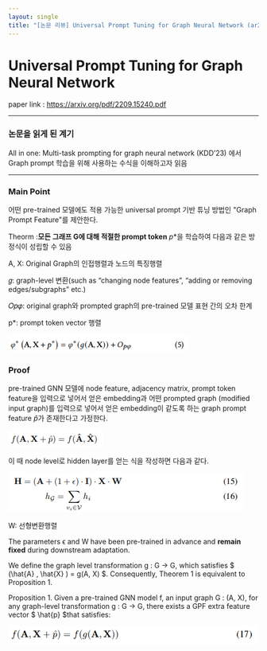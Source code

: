 ```yaml
---
layout: single
title: "[논문 리뷰] Universal Prompt Tuning for Graph Neural Network (arXiv preprint)"
---
```

# Universal Prompt Tuning for Graph Neural Network

paper link : <https://arxiv.org/pdf/2209.15240.pdf>

---

### 논문을 읽게 된 계기

All in one: Multi-task prompting for graph neural network (KDD’23) 에서 Graph prompt 학습을 위해 사용하는 수식을 이해하고자 읽음

---

### Main Point
어떤 pre-trained 모델에도 적용 가능한 universal prompt 기반 튜닝 방법인 "Graph Prompt Feature"를 제안한다.


Theorm :**모든 그래프 G에 대해 적절한 prompt token** $p*$을 학습하여 다음과 같은 방정식이 성립할 수 있음

A, X: Original Graph의 인접행렬과 노드의 특징행렬

𝑔: graph-level 변환(such as “changing node features”, “adding or removing edges/subgraphs” etc.) 

𝑂𝑝𝜑: original graph와 prompted graph의 pre-trained 모델 표현 간의 오차 한계 

p*: prompt token vector 행렬

![Untitled](/assets/images/prompt-tuning/Untitled.png)

### Proof

pre-trained GNN 모델에 node feature, adjacency matrix, prompt token feature을 입력으로 넣어서 얻은 embedding과 어떤 prompted graph (modified input graph)를 입력으로 넣어서 얻은 embedding이 같도록 하는 graph prompt feature $\hat{p}$가 존재한다고 가정한다.

![Untitled](/assets/images/prompt-tuning/Untitled%201.png)

이 때 node level로 hidden layer를 얻는 식을 작성하면 다음과 같다.

![Untitled](/assets/images/prompt-tuning/Untitled%202.png)

W: 선형변환행렬

The parameters ϵ and W have been pre-trained in advance and **remain fixed** during downstream adaptation.

We define the graph level transformation g : G → G, which satisfies $ (\hat{A} , \hat{X} ) = g(A, X) $. Consequently, Theorem 1 is equivalent to Proposition 1.

Proposition 1. Given a pre-trained GNN model f, an input graph G : (A, X), for any graph-level
transformation g : G → G, there exists a GPF extra feature vector $ \hat{p} $that satisfies:

![Untitled](/assets/images/prompt-tuning/Untitled%203.png)